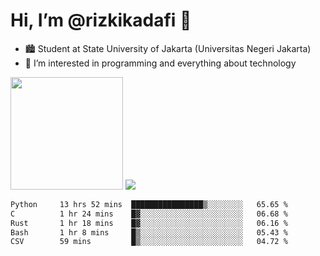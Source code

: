 # Hi, I’m @rizkikadafi 👋
- 🏙 Student at State University of Jakarta (Universitas Negeri Jakarta)
- 👀 I’m interested in programming and everything about technology
<img height="180em" src="https://github-readme-stats.vercel.app/api?username=rizkikadafi&show_icons=true&hide_border=true&&count_private=true&include_all_commits=true" />
<img src="https://github-readme-stats.vercel.app/api/top-langs/?username=rizkikadafi&show_icons=true&hide_border=true&&count_private=true&include_all_commits=true" />

<!--START_SECTION:waka-->

```txt
Python     13 hrs 52 mins  ████████████████▒░░░░░░░░   65.65 %
C          1 hr 24 mins    █▓░░░░░░░░░░░░░░░░░░░░░░░   06.68 %
Rust       1 hr 18 mins    █▓░░░░░░░░░░░░░░░░░░░░░░░   06.16 %
Bash       1 hr 8 mins     █▒░░░░░░░░░░░░░░░░░░░░░░░   05.43 %
CSV        59 mins         █▒░░░░░░░░░░░░░░░░░░░░░░░   04.72 %
```

<!--END_SECTION:waka-->

<!---
rizkikadafi/rizkikadafi is a ✨ special ✨ repository because its `README.md` (this file) appears on your GitHub profile.
You can click the Preview link to take a look at your changes.
--->
